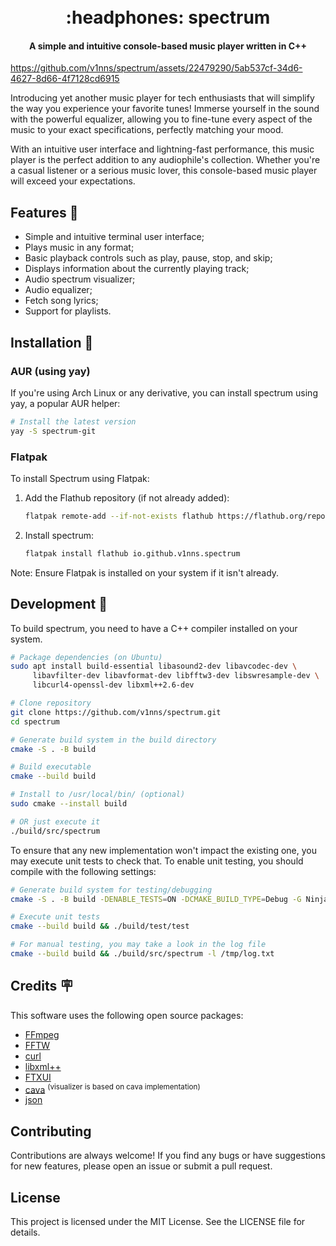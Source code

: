 <h1 align="center">
  <br>
  :headphones: spectrum
  <br>
</h1>

<h4 align="center">A simple and intuitive console-based music player written in C++</h4>

https://github.com/v1nns/spectrum/assets/22479290/5ab537cf-34d6-4627-8d66-4f7128cd6915

Introducing yet another music player for tech enthusiasts that will simplify the way you experience your favorite tunes! Immerse yourself in the sound with the powerful equalizer, allowing you to fine-tune every aspect of the music to your exact specifications, perfectly matching your mood.

With an intuitive user interface and lightning-fast performance, this music player is the perfect addition to any audiophile's collection. Whether you're a casual listener or a serious music lover, this console-based music player will exceed your expectations.

## Features :speech_balloon:

- Simple and intuitive terminal user interface;
- Plays music in any format;
- Basic playback controls such as play, pause, stop, and skip;
- Displays information about the currently playing track;
- Audio spectrum visualizer;
- Audio equalizer;
- Fetch song lyrics;
- Support for playlists.

## Installation :floppy_disk:

### AUR (using yay)

If you're using Arch Linux or any derivative, you can install spectrum using yay, a popular AUR helper:

   ```bash
   # Install the latest version
   yay -S spectrum-git
   ```

### Flatpak

To install Spectrum using Flatpak:

1. Add the Flathub repository (if not already added):
   ```bash
   flatpak remote-add --if-not-exists flathub https://flathub.org/repo/flathub.flatpakrepo
   ```

2. Install spectrum:
   ```bash
   flatpak install flathub io.github.v1nns.spectrum
   ```

Note: Ensure Flatpak is installed on your system if it isn't already.

## Development :memo:

To build spectrum, you need to have a C++ compiler installed on your system.

```bash
# Package dependencies (on Ubuntu)
sudo apt install build-essential libasound2-dev libavcodec-dev \
     libavfilter-dev libavformat-dev libfftw3-dev libswresample-dev \
     libcurl4-openssl-dev libxml++2.6-dev

# Clone repository
git clone https://github.com/v1nns/spectrum.git
cd spectrum

# Generate build system in the build directory
cmake -S . -B build

# Build executable
cmake --build build

# Install to /usr/local/bin/ (optional)
sudo cmake --install build

# OR just execute it
./build/src/spectrum
```

To ensure that any new implementation won't impact the existing one, you may execute unit tests to check that. To enable unit testing, you should compile with the following settings:

```bash
# Generate build system for testing/debugging
cmake -S . -B build -DENABLE_TESTS=ON -DCMAKE_BUILD_TYPE=Debug -G Ninja

# Execute unit tests
cmake --build build && ./build/test/test

# For manual testing, you may take a look in the log file
cmake --build build && ./build/src/spectrum -l /tmp/log.txt
```

## Credits :placard:

This software uses the following open source packages:

- [FFmpeg](https://ffmpeg.org/)
- [FFTW](https://www.fftw.org/)
- [curl](https://curl.se/)
- [libxml++](https://libxmlplusplus.github.io/libxmlplusplus/)
- [FTXUI](https://github.com/ArthurSonzogni/FTXUI)
- [cava](https://github.com/karlstav/cava) <sup>(visualizer is based on cava implementation)</sup>
- [json](https://github.com/nlohmann/json)

## Contributing

Contributions are always welcome! If you find any bugs or have suggestions for new features, please open an issue or submit a pull request.

## License

This project is licensed under the MIT License. See the LICENSE file for details.
